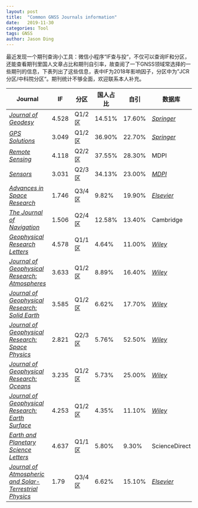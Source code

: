 ```yaml
---
layout: post
title:  "Common GNSS Journals information"
date:   2019-11-30
categories: Tool
tags: GNSS
author: Jason Ding
---
```




最近发现一个期刊查询小工具：微信小程序“IF查与投“，不仅可以查询IF和分区，还能查看期刊里国人文章占比和期刊自引率，故查阅了一下GNSS领域常选择的一些期刊的信息，下表列出了这些信息，表中IF为2018年影响因子，分区中为”JCR分区/中科院分区“。期刊统计不够全面，欢迎联系本人补充。

| Journal                                                      | IF    | 分区   | 国人占比 | 自引   | 数据库                                                       |
| ------------------------------------------------------------ | ----- | ------ | -------- | ------ | ------------------------------------------------------------ |
| *[Journal of Geodesy](https://link.springer.com/journal/190)* | 4.528 | Q1/2区 | 14.51%   | 17.60% | *[Springer](https://link.springer.com/)*                     |
| *[GPS Solutions](https://link.springer.com/journal/10291)*   | 3.049 | Q1/2区 | 36.90%   | 22.70% | *[Springer](https://link.springer.com/)*                     |
| *[Remote Sensing](https://www.mdpi.com/journal/remotesensing)* | 4.118 | Q2/2区 | 37.55%   | 28.30% | MDPI                                                         |
| *[Sensors](https://www.mdpi.com/journal/sensors)*            | 3.031 | Q2/3区 | 34.13%   | 23.00% | *[MDPI](https://www.mdpi.com/)*                              |
| *[Advances in Space Research](https://www.journals.elsevier.com/advances-in-space-research)* | 1.746 | Q3/4区 | 9.82%    | 19.90% | [*Elsevier*](https://www.elsevier.com/books-and-journals/elsevier) |
| *[The Journal of Navigation](https://rin.org.uk/page/JournalofNavigation)* | 1.506 | Q2/4区 | 12.58%   | 13.40% | Cambridge                                                    |
| *[Geophysical Research Letters](https://agupubs.onlinelibrary.wiley.com/journal/19448007)* | 4.578 | Q1/1区 | 4.64%    | 11.00% | *[Wiley](https://onlinelibrary.wiley.com/)*                  |
| *[Journal of Geophysical Research: Atmospheres](https://agupubs.onlinelibrary.wiley.com/journal/21698996)* | 3.633 | Q1/2区 | 8.89%    | 16.40% | *[Wiley](https://onlinelibrary.wiley.com/)*                  |
| *[Journal of Geophysical Research: Solid Earth](https://agupubs.onlinelibrary.wiley.com/journal/21699356)* | 3.585 | Q1/2区 | 6.62%    | 17.70% | [*Wiley*](https://onlinelibrary.wiley.com/)                  |
| *[Journal of Geophysical Research: Space Physics](https://agupubs.onlinelibrary.wiley.com/journal/21699402)* | 2.821 | Q2/3区 | 5.76%    | 52.50% | *[Wiley](https://onlinelibrary.wiley.com/)*                  |
| *[Journal of Geophysical Research: Oceans](https://agupubs.onlinelibrary.wiley.com/journal/21699291)* | 3.235 | Q1/2区 | 5.73%    | 25.00% | *[Wiley](https://onlinelibrary.wiley.com/)*                  |
| *[Journal of Geophysical Research: Earth Surface](https://agupubs.onlinelibrary.wiley.com/journal/21699011)* | 4.253 | Q1/2区 | 4.35%    | 11.10% | *[Wiley](https://onlinelibrary.wiley.com/)*                  |
| *[Earth and Planetary Science Letters](https://www.sciencedirect.com/journal/earth-and-planetary-science-letters)* | 4.637 | Q1/1区 | 5.80%    | 9.30%  | ScienceDirect                                                |
| *[Journal of Atmospheric and Solar-Terrestrial Physics](https://www.journals.elsevier.com/journal-of-atmospheric-and-solar-terrestrial-physics/)* | 1.79  | Q3/4区 | 6.62%    | 15.10% | *[Elsevier](https://www.elsevier.com/books-and-journals/elsevier)* |

